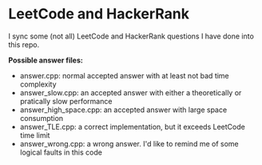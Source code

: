 # LeetCode and HackerRank

I sync some (not all) LeetCode and HackerRank questions I have done into this repo. 

**Possible answer files:**

* answer.cpp: normal accepted answer with at least not bad time complexity 
* answer_slow.cpp: an accepted answer with either a theoretically or pratically slow performance
* answer_high_space.cpp: an accepted answer with large space consumption
* answer_TLE.cpp: a correct implementation, but it exceeds LeetCode time limit
* answer_wrong.cpp: a wrong answer. I'd like to remind me of some logical faults in this code

